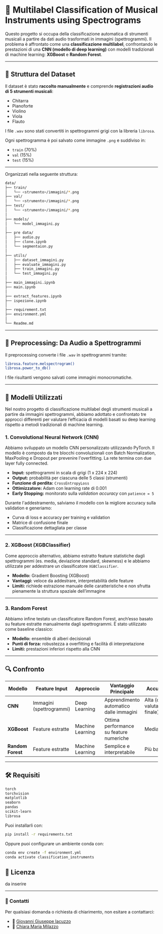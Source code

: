 # 🎵 Multilabel Classification of Musical Instruments using Spectrograms

Questo progetto si occupa della classificazione automatica di strumenti musicali a partire da dati audio trasformati in immagini (spettrogrammi). Il problema è affrontato come una **classificazione multilabel**, confrontando le prestazioni di una **CNN (modello di deep learning)** con modelli tradizionali di machine learning: **XGBoost** e **Random Forest**.

---

## 📁 Struttura del Dataset

Il dataset è stato **raccolto manualmente** e comprende **registrazioni audio di 5 strumenti musicali**:

- Chitarra
- Pianoforte
- Violino
- Viola
- Flauto

I file `.wav` sono stati convertiti in spettrogrammi grigi con la libreria `librosa`.

Ogni spettrogramma è poi salvato come immagine `.png` e suddiviso in:

- `train` (70%)
- `val` (15%)
- `test` (15%)

---

Organizzati nella seguente struttura:

```bash
data/
├── train/
│   └── <strumento>/immagini/*.png
├── val/
│   └── <strumento>/immagini/*.png
├── test/
│   └── <strumento>/immagini/*.png
│
├── models/
│   └── model_immagini.py
│
├── pre data/
│   ├── audio.py
│   ├── clone.ipynb
│   └── segmentaion.py
│
├── utils/
│   ├── dataset_immagini.py
│   ├── evaluate_immagini.py
│   ├── train_immagini.py
│   └── test_immagini.py
│
├── main_immagini.ipynb
├── main.ipynb
│
├── extract_features.ipynb
├── ispezione.ipynb
│
├── requirement.txt
├── environment.yml
│
└── Readme.md
```

---

## 🔧 Preprocessing: Da Audio a Spettrogrammi

Il preprocessing converte i file `.wav` in spettrogrammi tramite:

```bash
librosa.feature.melspectrogram()
librosa.power_to_db()
```
I file risultanti vengono salvati come immagini monocromatiche.

---

## 🧠 Modelli Utilizzati

Nel nostro progetto di classificazione multilabel degli strumenti musicali a partire da immagini spettrogrammi, abbiamo adottato e confrontato tre approcci differenti per valutare l’efficacia di modelli basati su deep learning rispetto a metodi tradizionali di machine learning.

### 1. Convolutional Neural Network (CNN)

Abbiamo sviluppato un modello CNN personalizzato utilizzando PyTorch. Il modello è composto da tre blocchi convoluzionali con Batch Normalization, MaxPooling e Dropout per prevenire l'overfitting. La rete termina con due layer fully connected.

- **Input:** spettrogrammi in scala di grigi (1 x 224 x 224)  
- **Output:** probabilità per ciascuna delle 5 classi (strumenti)  
- **Funzione di perdita:** `CrossEntropyLoss`  
- **Ottimizzatore:** Adam con learning rate di 0.001  
- **Early Stopping:** monitorato sulla *validation accuracy* con `patience = 5`

Durante l'addestramento, salviamo il modello con la migliore accuracy sulla validation e generiamo:

- Curva di loss e accuracy per training e validation  
- Matrice di confusione finale  
- Classificazione dettagliata per classe

---

### 2. XGBoost (XGBClassifier)

Come approccio alternativo, abbiamo estratto feature statistiche dagli spettrogrammi (es. media, deviazione standard, skewness) e le abbiamo utilizzate per addestrare un classificatore `XGBClassifier`.

- **Modello:** Gradient Boosting (XGBoost)  
- **Vantaggi:** veloce da addestrare, interpretabilità delle feature  
- **Limiti:** richiede estrazione manuale delle caratteristiche e non sfrutta pienamente la struttura spaziale dell’immagine

---

### 3. Random Forest

Abbiamo infine testato un classificatore Random Forest, anch’esso basato su feature estratte manualmente dagli spettrogrammi. È stato utilizzato come baseline classico:

- **Modello:** ensemble di alberi decisionali  
- **Punti di forza:** robustezza a overfitting e facilità di interpretazione  
- **Limiti:** prestazioni inferiori rispetto alla CNN

---

## 🔍 Confronto

| Modello         | Feature Input            | Approccio        | Vantaggio Principale                         | Accuracy                     |
|-----------------|--------------------------|------------------|----------------------------------------------|------------------------------|
| **CNN**         | Immagini (spettrogrammi) | Deep Learning    | Apprendimento automatico dalle immagini      | Alta (da valutazione finale) |
| **XGBoost**     | Feature estratte         | Machine Learning | Ottima performance su feature numeriche      | Media                        |
| **Random Forest** | Feature estratte       | Machine Learning | Semplice e interpretabile                    | Più bassa                    |

---

## 🛠 Requisiti
```bash
torch
torchvision
matplotlib
seaborn
pandas
scikit-learn
librosa
```
Puoi installarli con:
```bash
pip install -r requirements.txt
```
Oppure puoi configurare un ambiente conda con:
```bash
conda env create -f environment.yml
conda activate classification_instruments
```

## 📎 Licenza
da inserire

---

### 📩 Contatti
Per qualsiasi domanda o richiesta di chiarimento, non esitare a contattarci:

- 📧 [Giovanni Giuseppe Iacuzzo](mailto:giovanni.iacuzzo@unikorestudent.it)  
- 📧 [Chiara Maria Milazzo](mailto:chiara.milazzo@unikorestudent.it)

